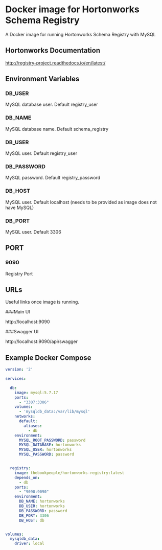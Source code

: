 # Docker image for Hortonworks Schema Registry

A Docker image for running Hortonworks Schema Registry with MySQL

## Hortonworks Documentation

http://registry-project.readthedocs.io/en/latest/

## Environment Variables

### DB_USER

MySQL database user. Default registry_user

### DB_NAME

MySQL database name. Default schema_registry

### DB_USER

MySQL user. Default registry_user


### DB_PASSWORD

MySQL password. Default registry_password


### DB_HOST

MySQL user. Default localhost (needs to be provided as image does not have MySQL)


### DB_PORT

MySQL user. Default 3306

## PORT

### 9090

Registry Port

## URLs

Useful links once image is running.


###Main UI

http://localhost:9090


###Swagger UI

http://localhost:9090/api/swagger


## Example Docker Compose

```yaml
version: '2'

services:

  db:
    image: mysql:5.7.17
    ports:
      - "3307:3306"
    volumes:
      - 'mysqldb_data:/var/lib/mysql'
    networks:
      default:
        aliases:
          - db
    environment:
      MYSQL_ROOT_PASSWORD: password
      MYSQL_DATABASE: hortonworks
      MYSQL_USER: hortonworks
      MYSQL_PASSWORD: password


  registry:
    image: thebookpeople/hortonworks-registry:latest
    depends_on:
      - db
    ports:
      - "9090:9090"
    environment:
      DB_NAME: hortonworks
      DB_USER: hortonworks
      DB_PASSWORD: password
      DB_PORT: 3306
      DB_HOST: db


volumes:
  mysqldb_data:
    driver: local
```
